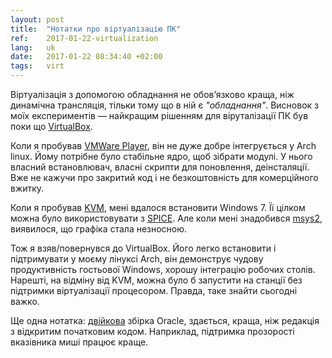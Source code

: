 ```yaml
---
layout: post
title:  "Нотатки про віртуалізацію ПК"
ref:    2017-01-22-virtualization
lang:   uk
date:   2017-01-22 08:34:40 +02:00
tags:   virt
---
```


Віртуалізація з допомогою обладнання не обов’язково краща, ніж динамічна
трансляція, тільки тому що в ній є _"обладнання"_. Висновок з моїх експериментів
— найкращим рішенням для віруталізації ПК був поки що
[VirtualBox](https://www.virtualbox.org/wiki/VirtualBox).

Коли я пробував
[VMWare Player](http://www.vmware.com/products/player/playerpro-evaluation.html), 
він не дуже добре інтегрується у Arch linux. Йому потрібне було стабільне ядро,
щоб зібрати модулі. У нього власний встановлювач, власні скрипти для поновлення,
деінсталяції. Вже не кажучи про закритий код і не безкоштовність для комерційного
вжитку.

Коли я пробував [KVM](http://www.linux-kvm.org), мені вдалося встановити
Windows 7. Її цілком можна було використовувати з [SPICE](https://www.spice-space.org/).
Але коли мені знадобився [msys2](_posts/2016/2016-11-18-win7-msys2.md),
виявилося, що графіка стала незносною.

Тож я взяв/повернувся до VirtualBox. Його легко встановити і підтримувати у
моєму лінуксі Arch, він демонструє чудову продуктивність гостьової Windows,
хорошу інтеграцію робочих столів. Нарешті, на відміну від KVM, можна було б
запустити на станції без підтримки віртуалізації процесором. Правда, таке знайти
сьогодні важко.

Ще одна нотатка: [двійкова](https://aur.archlinux.org/packages/virtualbox-bin/)
збірка Oracle, здається, краща, ніж редакція з відкритим початковим кодом. Наприклад,
підтримка прозорості вказівника миші працює краще.
